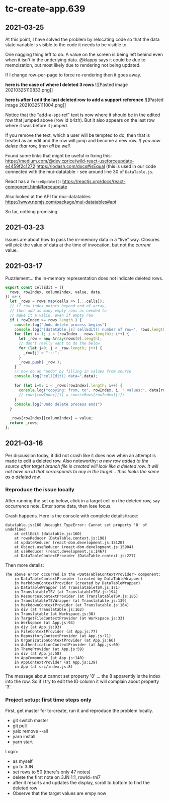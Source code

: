 # tc-create-app.639

## 2021-03-25

At this point, I have solved the problem by relocating code so that the data state variable is visible to the code it needs to be visible to.

One nagging thing left to do. A value on the screen is being left behind even when it isn't in the underlying data. @klappy says it could be due to memoization, but most likely due to rendering not being updated.

If I change row-per-page to force re-rendering then it goes away.

**here is the case of where I deleted 3 rows**
![[Pasted image 20210325110833.png]]

**here is after I edit the last deleted row to add a support reference**
![[Pasted image 20210325111004.png]]

Notice that the "add-a-spt-ref" text is now where it should be in the edited row that jumped above (row id b4zh). But it also appears on the last row where it was before it jumped.

If you remove the text, which a user will be tempted to do, then that is treated as an edit and the row will jump and become a new row. *If you now delete that row, then all be well.*

Found some links that might be useful in fixing this:
https://medium.com/@dev.cprice/wild-react-useforceupdate-e4459f2c1272
https://lodash.com/docs#isEqual (this is used in our code connected with the mui-datatable - see around line 30 of `DataTable.js`.

React has a `forceUpdate()`: 
https://reactjs.org/docs/react-component.html#forceupdate

Also looked at the API for mui-datatables:
https://www.npmjs.com/package/mui-datatables#api

So far, nothing promising.


## 2021-03-23

Issues are about how to pass the in-memory data in a "live" way. Closures will pick the value of data at the time of invocation, but not the *current* value.

## 2021-03-17

Puzzlement... the in-memory representation does not indicate deleted rows.

```js
export const cellEdit = ({
  rows, rowIndex, columnIndex, value, data,
}) => {
  let _rows = rows.map(cells => [...cells]);
  // if row index points beyond end of array, 
  // then add as many empty rows as needed to 
  // make it a valid, even if empty row
  if ( rowIndex >= rows.length ) {
    console.log("Undo delete process begins")
    console.log("[datatable.js] cellEdit() number of row=", rows.length, " rowIndex=", rowIndex);
    for (let i=-1; i < (rowIndex - rows.length); i++) {
      let _row = new Array(rows[0].length);
      // don't really want to do the below
      for (let j=0; j < _row.length; j++) {
        _row[j] = "---";
      }
      _rows.push( _row );
    }
    // now do an "undo" by filling in values from source
    console.log("cellEdit() data=",data);
    
    for (let i=0; i < _rows[rowIndex].length; i++) {
      console.log("copying: from, to", rowIndex, i, " values:", data[rowIndex][i], _rows[rowIndex][i])
      //_rows[rowIndex][i] = sourceRows[rowIndex][i];
    }
    console.log("Undo delete process ends")
  }
  
  _rows[rowIndex][columnIndex] = value;
  return _rows;
};

```

## 2021-03-16
Per discussion today, it did not crash like it does now when an attempt is made to edit a deleted row. Also noteworthy: *a new row added to the source after target branch file is created will look like a deleted row. It will not have an id that corresponds to any in the target... thus looks the same as a deleted row.*

### Reproduce the issue locally
After running the set up below, click in a target cell on the deleted row, say occurrence note. Enter some data, then lose focus.

Crash happens. Here is the console with complete details/trace:
```
datatable.js:160 Uncaught TypeError: Cannot set property '8' of undefined
    at cellEdit (datatable.js:160)
    at rowsReducer (DataTable.context.js:198)
    at updateReducer (react-dom.development.js:15120)
    at Object.useReducer (react-dom.development.js:15904)
    at useReducer (react.development.js:1467)
    at DataTableContextProvider (DataTable.context.js:227)
```

Then more details:
```
The above error occurred in the <DataTableContextProvider> component:
    in DataTableContextProvider (created by DataTableWrapper)
    in MarkdownContextProvider (created by DataTableWrapper)
    in DataTableWrapper (at TranslatableTSV.js:171)
    in TranslatableTSV (at TranslatableTSV.js:194)
    in ResourcesContextProvider (at TranslatableTSV.js:185)
    in TranslatableTSVWrapper (at Translatable.js:139)
    in MarkdownContextProvider (at Translatable.js:164)
    in div (at Translatable.js:162)
    in Translatable (at Workspace.js:38)
    in TargetFileContextProvider (at Workspace.js:33)
    in Workspace (at App.js:94)
    in div (at App.js:93)
    in FileContextProvider (at App.js:77)
    in RepositoryContextProvider (at App.js:71)
    in OrganizationContextProvider (at App.js:66)
    in AuthenticationContextProvider (at App.js:60)
    in ThemeProvider (at App.js:59)
    in div (at App.js:58)
    in AppComponent (at App.js:140)
    in AppContextProvider (at App.js:139)
    in App (at src/index.js:8)
```

The message about cannot set property '8' ... the 8 apparently is the index into the row. So if I try to edit the ID column it will complain about property '3'.


### Project setup: first time steps only
First, get master for tc-create, run it and reproduce the problem locally.
- git switch master
- git pull
- yalc remove --all
- yarn install
- yarn start

Login:
- as myself
- go to 3JN
- set rows to 50 (there's only 47 notes)
- delete the first note on 3JN 1:1, rowId=rni7
- after it resorts and updates the display, scroll to bottom to find the deleted row
- Observe that the target values are empy now
